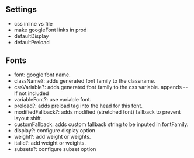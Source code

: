 ## Settings

- css inline vs file
- make googleFont links in prod
- defaultDisplay
- defaultPreload

## Fonts

- font: google font name.
- className?: adds generated font family to the classname.
- cssVariable?: adds generated font family to the css variable. appends -- if not included
- variableFont?: use variable font.
- preload?: adds preload tag into the head for this font.
- modifiedFallback?: adds modified (stretched font) fallback to prevent layout shift.
- customFallback: adds custom fallback string to be inputed in fontFamily.
- display?: configure display option
- weight?: add weight or weights.
- italic?: add weight or weights.
- subsets?: configure subset option
